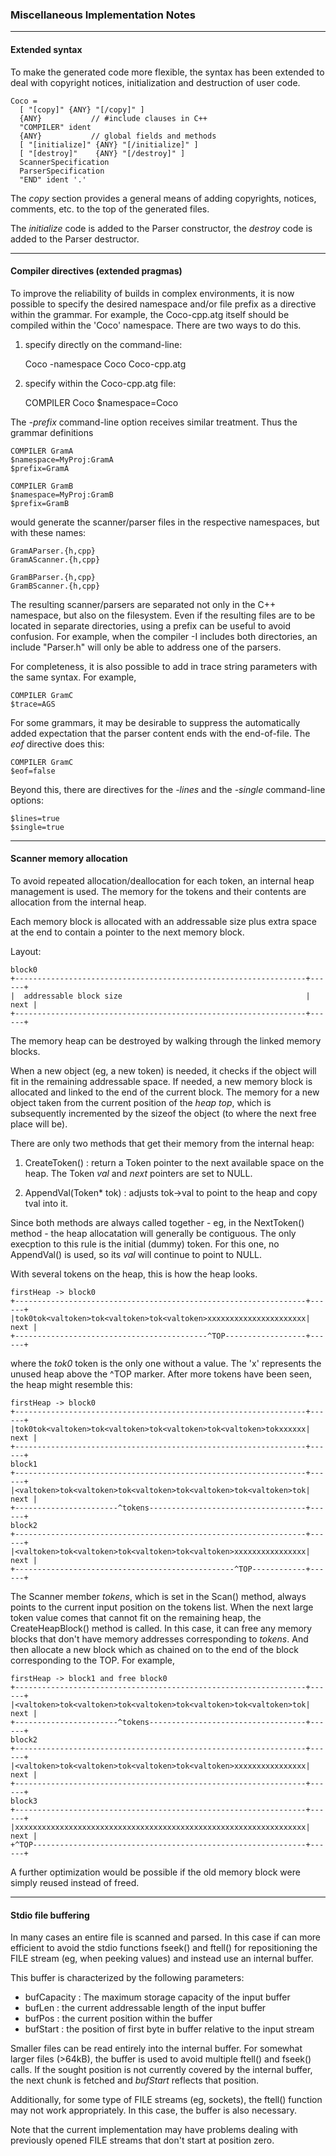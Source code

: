 ### Miscellaneous Implementation Notes

---------------

#### Extended syntax

To make the generated code more flexible, the syntax has been extended
to deal with copyright notices, initialization and destruction of user
code.

    Coco =
      [ "[copy]" {ANY} "[/copy]" ]
      {ANY}           // #include clauses in C++
      "COMPILER" ident
      {ANY}           // global fields and methods
      [ "[initialize]" {ANY} "[/initialize]" ]
      [ "[destroy]"    {ANY} "[/destroy]" ]
      ScannerSpecification
      ParserSpecification
      "END" ident '.'


The *copy* section provides a general means of adding copyrights,
notices, comments, etc. to the top of the generated files.

The *initialize* code is added to the Parser constructor, the
*destroy* code is added to the Parser destructor.


---------------

#### Compiler directives (extended pragmas)

To improve the reliability of builds in complex environments, it is
now possible to specify the desired namespace and/or file prefix as a
directive within the grammar. For example, the Coco-cpp.atg itself should
be compiled within the 'Coco' namespace. There are two ways to do this.

1. specify directly on the command-line:

    Coco -namespace Coco Coco-cpp.atg

2. specify within the Coco-cpp.atg file:

    COMPILER Coco
    $namespace=Coco


The *-prefix* command-line option receives similar treatment.
Thus the grammar definitions

    COMPILER GramA
    $namespace=MyProj:GramA
    $prefix=GramA

    COMPILER GramB
    $namespace=MyProj:GramB
    $prefix=GramB


would generate the scanner/parser files in the respective namespaces,
but with these names:

    GramAParser.{h,cpp}
    GramAScanner.{h,cpp}

    GramBParser.{h,cpp}
    GramBScanner.{h,cpp}


The resulting scanner/parsers are separated not only in the C++
namespace, but also on the filesystem. Even if the resulting files are
to be located in separate directories, using a prefix can be useful to
avoid confusion. For example, when the compiler -I includes both
directories, an include "Parser.h" will only be able to address one of
the parsers.

For completeness, it is also possible to add in trace string parameters
with the same syntax. For example,

    COMPILER GramC
    $trace=AGS


For some grammars, it may be desirable to suppress the automatically
added expectation that the parser content ends with the end-of-file.
The *eof* directive does this:

    COMPILER GramC
    $eof=false


Beyond this, there are directives for the *-lines* and the *-single*
command-line options:

    $lines=true
    $single=true


---------------

#### Scanner memory allocation

To avoid repeated allocation/deallocation for each token, an internal
heap management is used. The memory for the tokens and their contents
are allocation from the internal heap.

Each memory block is allocated with an addressable size plus extra space
at the end to contain a pointer to the next memory block.

Layout:

    block0
    +-----------------------------------------------------------------+------+
    |  addressable block size                                         | next |
    +-----------------------------------------------------------------+------+

The memory heap can be destroyed by walking through the linked memory
blocks.

When a new object (eg, a new token) is needed, it checks if the object
will fit in the remaining addressable space. If needed, a new memory
block is allocated and linked to the end of the current block. The
memory for a new object taken from the current position of the *heap
top*, which is subsequently incremented by the sizeof the object (to
where the next free place will be).


There are only two methods that get their memory from the internal heap:

1. CreateToken() : return a Token pointer to the next available space
   on the heap. The Token *val* and *next* pointers are set to NULL.

2. AppendVal(Token* tok) : adjusts tok->val to point to the heap and
   copy tval into it.


Since both methods are always called together - eg, in the NextToken()
method - the heap allocatation will generally be contiguous. The only
execption to this rule is the initial (dummy) token. For this one, no
AppendVal() is used, so its *val* will continue to point to NULL.

With several tokens on the heap, this is how the heap looks.

    firstHeap -> block0
    +-----------------------------------------------------------------+------+
    |tok0tok<valtoken>tok<valtoken>tok<valtoken>xxxxxxxxxxxxxxxxxxxxxx| next |
    +-------------------------------------------^TOP------------------+------+

where the *tok0* token is the only one without a value. The 'x' represents
the unused heap above the ^TOP marker. After more tokens have been seen, the
heap might resemble this:

    firstHeap -> block0
    +-----------------------------------------------------------------+------+
    |tok0tok<valtoken>tok<valtoken>tok<valtoken>tok<valtoken>tokxxxxxx| next |
    +-----------------------------------------------------------------+------+
    block1
    +-----------------------------------------------------------------+------+
    |<valtoken>tok<valtoken>tok<valtoken>tok<valtoken>tok<valtoken>tok| next |
    +-----------------------^tokens-----------------------------------+------+
    block2
    +-----------------------------------------------------------------+------+
    |<valtoken>tok<valtoken>tok<valtoken>tok<valtoken>xxxxxxxxxxxxxxxx| next |
    +-------------------------------------------------^TOP------------+------+

The Scanner member *tokens*, which is set in the Scan() method, always points
to the current input position on the tokens list. When the next large token
value comes that cannot fit on the remaining heap, the CreateHeapBlock()
method is called. In this case, it can free any memory blocks that don't have
memory addresses corresponding to *tokens*. And then allocate a new block
which as chained on to the end of the block corresponding to the TOP.
For example,

    firstHeap -> block1 and free block0
    +-----------------------------------------------------------------+------+
    |<valtoken>tok<valtoken>tok<valtoken>tok<valtoken>tok<valtoken>tok| next |
    +-----------------------^tokens-----------------------------------+------+
    block2
    +-----------------------------------------------------------------+------+
    |<valtoken>tok<valtoken>tok<valtoken>tok<valtoken>xxxxxxxxxxxxxxxx| next |
    +-----------------------------------------------------------------+------+
    block3
    +-----------------------------------------------------------------+------+
    |xxxxxxxxxxxxxxxxxxxxxxxxxxxxxxxxxxxxxxxxxxxxxxxxxxxxxxxxxxxxxxxxx| next |
    +^TOP-------------------------------------------------------------+------+


A further optimization would be possible if the old memory block were simply
reused instead of freed.

---------------

#### Stdio file buffering

In many cases an entire file is scanned and parsed. In this case if
can more efficient to avoid the stdio functions fseek() and ftell()
for repositioning the FILE stream (eg, when peeking values) and instead use
an internal buffer.

This buffer is characterized by the following parameters:

- bufCapacity : The maximum storage capacity of the input buffer
- bufLen : the current addressable length of the input buffer
- bufPos : the current position within the buffer
- bufStart : the position of first byte in buffer relative to the input stream

Smaller files can be read entirely into the internal buffer. For
somewhat larger files (>64kB), the buffer is used to avoid multiple
ftell() and fseek() calls. If the sought position is not currently
covered by the internal buffer, the next chunk is fetched and
*bufStart* reflects that position.

Additionally, for some type of FILE streams (eg, sockets), the ftell()
function may not work appropriately. In this case, the buffer is also
necessary.

Note that the current implementation may have problems dealing with
previously opened FILE streams that don't start at position zero.

